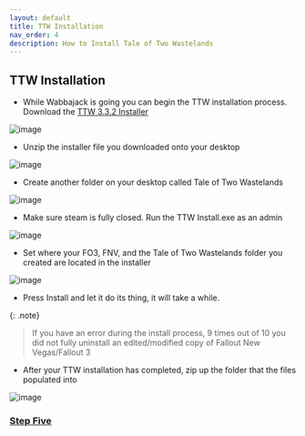 ```yaml
---
layout: default
title: TTW Installation
nav_order: 4
description: How to Install Tale of Two Wastelands
---
```


## **TTW Installation**

- While Wabbajack is going you can begin the TTW installation process. Download the [TTW 3.3.2 Installer](https://taleoftwowastelands.com/dl)

![image](https://user-images.githubusercontent.com/112358568/189811578-d260de80-6a98-4092-a690-1403786cc6d6.png)


- Unzip the installer file you downloaded onto your desktop

![image](https://user-images.githubusercontent.com/112358568/189811610-8a132118-548e-43ed-8e14-83399927f55f.png)

- Create another folder on your desktop called Tale of Two Wastelands

![image](https://user-images.githubusercontent.com/112358568/189811636-d51ed04a-4565-44be-9eed-20abc52b381e.png)


- Make sure steam is fully closed. Run the TTW Install.exe as an admin

![image](https://user-images.githubusercontent.com/112358568/189811665-454e6bd3-0c2c-405b-8ed9-f065640e2518.png)

- Set where your FO3, FNV, and the Tale of Two Wastelands folder you created are located in the installer

![image](https://user-images.githubusercontent.com/114360108/208490204-e38e3948-a2d9-4828-8a58-ca63a976c604.png)

- Press Install and let it do its thing, it will take a while.

{: .note}
> If you have an error during the install process, 9 times out of 10 you did not fully uninstall an edited/modified copy of Fallout New Vegas/Fallout 3

- After your TTW installation has completed, zip up the folder that the files populated into

![image](https://user-images.githubusercontent.com/112358568/189812234-ee6e30d6-7e6d-4690-9b4d-2dd244a39474.png)

### [**Step Five**](https://www.capitalpunishmentmod.com/02InstallGuide/5-Post-Wabbajack-Install-and-MO2-Setup/)
